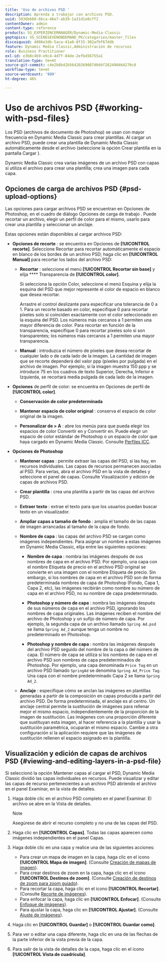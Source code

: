 ```yaml
---
title: 'Uso de archivos PSD '
description: Aprenda a trabajar con archivos PSD.
uuid: 5836b660-6bca-46e7-ab39-1a31d1e0cff2
contentOwner: admin
content-type: reference
products: SG_EXPERIENCEMANAGER/Dynamic-Media-Classic
geptopics: SG_SCENESEVENONDEMAND_PK/categories/master_files
discoiquuid: 4086e3db-5aca-41a0-8f15-302afbf67ddb
feature: Dynamic Media Classic,Administración de recursos
role: Business Practitioner
exl-id: e3b8c4b9-e9c4-4d7f-84de-2efb456755a1
translation-type: tm+mt
source-git-commit: c4e2b8b42b56420269087d0d4f262490464270c0
workflow-type: tm+mt
source-wordcount: '989'
ht-degree: 46%

---
```


# Uso de archivos PSD {#working-with-psd-files}

<!--   USED TO BE AN OPTION UNDER COLOR PROFILE OPTIONS * **Convert To sRGB (default)** - Converts to sRGB (Standard Red Green Blue). sRGB is the recommended color space for displaying images on web pages. -->

Los PSD (archivos de documento de Photoshop) se usan con mayor frecuencia en Dynamic Media Classic para crear plantillas. Al cargar un archivo PSD, puede crear una plantilla de Dynamic Media Classic automáticamente desde el archivo (seleccione la opción Crear plantilla en la pantalla Cargar ).

Dynamic Media Classic crea varias imágenes de un archivo PSD con capas si utiliza el archivo para crear una plantilla; crea una imagen para cada capa.

## Opciones de carga de archivos PSD {#psd-upload-options}

Las opciones para cargar archivos PSD se encuentran en Opciones de Photoshop, en el cuadro de diálogo Opciones de carga de trabajo . Puede recortar un archivo, elegir un perfil de color para el mismo, usarlo para crear una plantilla y seleccionar un anclaje.

Estas opciones están disponibles al cargar archivos PSD:

* **Opciones de recorte** : se encuentra en Opciones de  **[!UICONTROL recorte]**. Seleccione Recortar para recortar automáticamente el espacio en blanco de los bordes de un archivo PSD; haga clic en **[!UICONTROL Manual]** para recortar los lados del archivo PSD:

   * **Recortar** : seleccione el menú  **[!UICONTROL Recortar sin base]** y elija  **** Transparencia de  **[!UICONTROL color]**.

      Si selecciona la opción Color, seleccione el menú Esquina y elija la esquina del PSD que mejor represente el color de espacio en blanco que desea recortar.

      Arrastre el control deslizante para especificar una tolerancia de 0 a 1. Para un recorte basado en color, especifique 0 para recortar píxeles solo si coinciden exactamente con el color seleccionado en la esquina del PSD. Los números más cercanos a 1 permiten una mayor diferencia de color. Para recortar en función de la transparencia, especifique 0 para recortar píxeles solo si son transparentes; los números más cercanos a 1 permiten una mayor transparencia.

   * **Manual** : introduzca el número de píxeles que desea recortar de cualquier lado o de cada lado de la imagen. La cantidad de imagen que se recorte dependerá del valor ppp (píxeles por pulgada) en el archivo de imagen. Por ejemplo, si la imagen muestra 150 ppp y se introduce 75 en los cuadros de texto Superior, Derecha, Inferior e Izquierda, se recortará media pulgada de cada lado de la imagen.

* **Opciones**  de perfil de color: se encuentra en Opciones de perfil de  **[!UICONTROL color]**.

   * **Conservación de color predeterminada**

   * **Mantener espacio de color original** : conserva el espacio de color original de la imagen.

   * **Personalizar de > A** : abre los menús para que pueda elegir los espacios de color Convertir en y Convertir en. Puede elegir un espacio de color estándar de Photoshop o un espacio de color que haya cargado en Dynamic Media Classic. Consulte [Perfiles ICC](/help/icc-profiles.md).

* **Opciones de Photoshop**

   * **Mantener capas** : permite extraer las capas del PSD, si las hay, en recursos individuales. Las capas de recursos permanecen asociadas al PSD. Para verlas, abra el archivo PSD en la vista de detalles y seleccione el panel de capas. Consulte Visualización y edición de capas de archivos PSD.

   * **Crear plantilla** : crea una plantilla a partir de las capas del archivo PSD.

   * **Extraer texto** : extrae el texto para que los usuarios puedan buscar texto en un visualizador.

   * **Ampliar capas a tamaño de fondo** : amplía el tamaño de las capas de imagen arrancadas al tamaño de la capa de fondo.

   * **Nombre de capa** : las capas del archivo PSD se cargan como imágenes independientes. Para asignar un nombre a estas imágenes en Dynamic Media Classic, elija entre las siguientes opciones:

      * **Nombre de capa** : nombra las imágenes después de sus nombres de capa en el archivo PSD. Por ejemplo, una capa con el nombre Etiqueta de precio en el archivo PSD original se convierte en una imagen con el nombre Etiqueta de precio. Sin embargo, si los nombres de capa en el archivo PSD son de forma predeterminada nombres de capa de Photoshop (Fondo, Capa 1, Capa 2, etc), las imágenes recibirán como nombre su número de capa en el archivo PSD, no su nombre de capa predeterminado.

      * **Photoshop y número de capa** : nombra las imágenes después de sus números de capa en el archivo PSD, ignorando los nombres de capa originales. Las imágenes reciben el nombre del archivo de Photoshop y un sufijo de número de capa. Por ejemplo, la segunda capa de un archivo llamado `Spring Ad.psd` se llama `Spring Ad_2` aunque tenga un nombre no predeterminado en Photoshop.

      * **Photoshop y nombre de capa** : nombra las imágenes después del archivo PSD seguido del nombre de la capa o del número de capa. El número de capa se utiliza si los nombres de capa en el archivo PSD son nombres de capa predeterminados de Photoshop. Por ejemplo, una capa denominada `Price Tag` en un archivo PSD llamado `SpringAd` se denomina `Spring Ad_Price Tag`. Una capa con el nombre predeterminado Capa 2 se llama `Spring Ad_2`.
   * **Anclaje** : especifique cómo se anclan las imágenes en plantillas generadas a partir de la composición en capas producida a partir del archivo PSD. De forma predeterminada, el anclaje es al centro. Un anclaje central permite la sustitución de imágenes para rellenar mejor el mismo espacio, independientemente de la proporción de la imagen de sustitución. Las imágenes con una proporción diferente que sustituyan esta imagen, al hacer referencia a la plantilla y usar la sustitución paramétrica, ocuparán el mismo espacio. Cambie a otra configuración si la aplicación requiere que las imágenes de sustitución rellenen el espacio asignado en la plantilla.


## Visualización y edición de capas de archivos PSD  {#viewing-and-editing-layers-in-a-psd-file}

Si seleccionó la opción Mantener capas al cargar el PSD, Dynamic Media Classic dividió las capas individuales en recursos. Puede visualizar y editar las capas de recurso pertenecientes a un archivo PSD abriendo el archivo en el panel Examinar, en la vista de detalles.

1. Haga doble clic en el archivo PSD completo en el panel Examinar. El archivo se abre en la Vista de detalles.

   >[!NOTE]
   >
   >Asegúrese de abrir el recurso completo y no una de las capas del PSD.

1. Haga clic en **[!UICONTROL Capas]**. Todas las capas aparecen como imágenes independientes en el panel Capas.
1. Haga doble clic en una capa y realice una de las siguientes acciones:

   * Para crear un mapa de imagen en la capa, haga clic en el icono **[!UICONTROL Mapa de imagen]**. (Consulte [Creación de mapas de imagen](creating-image-maps.md#creating_image_maps)).
   * Para crear destinos de zoom en la capa, haga clic en el icono **[!UICONTROL Destinos de zoom]**. (Consulte [Creación de destinos de zoom para zoom guiado](creating-zoom-targets-guided-zoom.md#creating_zoom_targets_for_guided_zoom)).
   * Para recortar la capa, haga clic en el icono **[!UICONTROL Recortar]**. (Consulte [Recorte de imágenes](cropping-image.md#cropping_an_image)).
   * Para enfocar la capa, haga clic en **[!UICONTROL Enfocar]**. (Consulte [Enfoque de imágenes](sharpening-image.md#sharpening_an_image)).
   * Para ajustar la capa, haga clic en **[!UICONTROL Ajustar]**. (Consulte [Ajuste de imágenes](adjusting-image.md#adjusting_an_image)).

1. Haga clic en **[!UICONTROL Guardar]** o **[!UICONTROL Guardar como]**.
1. Para ver o editar una capa diferente, haga clic en una de las flechas de la parte inferior de la vista previa de la capa.
1. Para salir de la vista de detalles de la capa, haga clic en el icono **[!UICONTROL Vista de cuadrícula]**.
